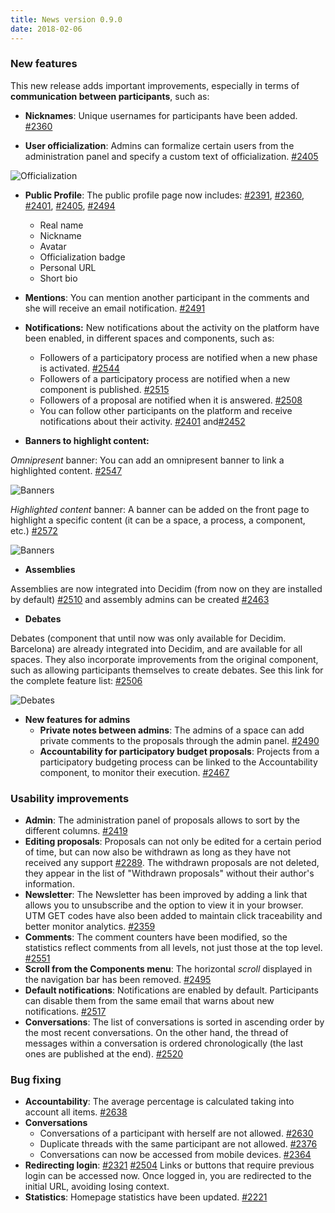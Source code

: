 ```yaml
---
title: News version 0.9.0
date: 2018-02-06
---
```


### New features

This new release adds important improvements, especially in terms of **communication between participants**, such as:

* **Nicknames**: Unique usernames for participants have been added. [#2360](https://github.com/decidim/decidim/pull/2360)

* **User officialization**: Admins can formalize certain users from the administration panel and specify a custom text of officialization. [#2405](https://github.com/decidim/decidim/pull/2405)

![Officialization](/uploads/release-0.9.0-image-0.png)

* **Public Profile**: The public profile page now includes: [#2391](https://github.com/decidim/decidim/pull/2391), [#2360](https://github.com/decidim/decidim/pull/2360), [#2401](https://github.com/decidim/decidim/pull/2401), [#2405](https://github.com/decidim/decidim/pull/2405), [#2494](https://github.com/decidim/decidim/pull/2494)
    * Real name
    * Nickname
    * Avatar
    * Officialization badge
    * Personal URL
    * Short bio

* **Mentions**: You can mention another participant in the comments and she will receive an email notification. [#2491](https://github.com/decidim/decidim/pull/2491)

* **Notifications:**
New notifications about the activity on the platform have been enabled, in different spaces and components, such as:
    * Followers of a participatory process are notified when a new phase is activated. [#2544](https://github.com/decidim/decidim/pull/2544)
    * Followers of a participatory process are notified when a new component is published. [#2515](https://github.com/decidim/decidim/pull/2515)
    * Followers of a proposal are notified when it is answered. [#2508](https://github.com/decidim/decidim/pull/2508)
    * You can follow other participants on the platform and receive notifications about their activity. [#2401](https://github.com/decidim/decidim/pull/2401) and[#2452](https://github.com/decidim/decidim/pull/2452)

* **Banners to highlight content:**

*Omnipresent* banner: You can add an omnipresent banner to link a highlighted content. [#2547](https://github.com/decidim/decidim/pull/2547)
  
![Banners](/uploads/release-0.9.0-image-1.png)

*Highlighted content* banner: A banner can be added on the front page to highlight a specific content (it can be a space, a process, a component, etc.) [#2572](https://github.com/decidim/decidim/pull/2572)

![Banners](/uploads/release-0.9.0-image-2.png)

* **Assemblies**

Assemblies are now integrated into Decidim (from now on they are installed by default) [#2510](https://github.com/decidim/decidim/pull/2510) and assembly admins can be created [#2463](https://github.com/decidim/decidim/pull/2463)

* **Debates**

Debates (component that until now was only available for Decidim. Barcelona) are already integrated into Decidim, and are available for all spaces. They also incorporate improvements from the original component, such as allowing participants themselves to create debates. See this link for the complete feature list: [#2506](https://github.com/decidim/decidim/pull/2506)

![Debates](/uploads/release-0.9.0-image-3.png)

* **New features for admins**
    * **Private notes between admins**: The admins of a space can add private comments to the proposals through the admin panel. [#2490](https://github.com/decidim/decidim/pull/2490)
    * **Accountability for participatory budget proposals**: Projects from a participatory budgeting process can be linked to the Accountability component, to monitor their execution. [#2467](https://github.com/decidim/decidim/pull/2467)

### Usability improvements

* **Admin**: The administration panel of proposals allows to sort by the different columns. [#2419](https://github.com/decidim/decidim/pull/2419)
* **Editing proposals**: Proposals can not only be edited for a certain period of time, but can now also be withdrawn as long as they have not received any support [#2289](https://github.com/decidim/decidim/issues/2289). The withdrawn proposals are not deleted, they appear in the list of "Withdrawn proposals" without their author's information.
* **Newsletter**: The Newsletter has been improved by adding a link that allows you to unsubscribe and the option to view it in your browser. UTM GET codes have also been added to maintain click traceability and better monitor analytics. [#2359](https://github.com/decidim/decidim/pull/2359)
* **Comments**: The comment counters have been modified, so the statistics reflect comments from all levels, not just those at the top level. [#2551](https://github.com/decidim/decidim/pull/2551)
* **Scroll from the Components menu**: The horizontal *scroll* displayed in the navigation bar has been removed. [#2495](https://gitHub.com/decidim/decidim/pull/2495)
* **Default notifications**: Notifications are enabled by default. Participants can disable them from the same email that warns about new notifications. [#2517](https://github.com/decidim/decidim/pull/2517)
* **Conversations**: The list of conversations is sorted in ascending order by the most recent conversations. On the other hand, the thread of messages within a conversation is ordered chronologically (the last ones are published at the end). [#2520](https://github.com/decidim/decidim/pull/2520)

### Bug fixing

* **Accountability**: The average percentage is calculated taking into account all items. [#2638](https://github.com/decidim/decidim/pull/2638)
* **Conversations**
    * Conversations of a participant with herself are not allowed. [#2630](https://github.com/decidim/decidim/pull/2630)
    * Duplicate threads with the same participant are not allowed. [#2376](https://github.com/decidim/decidim/pull/2376)
    * Conversations can now be accessed from mobile devices. [#2364](https://github.com/decidim/decidim/pull/2364)
* **Redirecting login**: [#2321](https://github.com/decidim/decidim/pull/2321) [#2504](https://github.com/decidim/decidim/pull/2504) Links or buttons that require previous login can be accessed now. Once logged in, you are redirected to the initial URL, avoiding losing context.
* **Statistics**: Homepage statistics have been updated. [#2221](https://github.com/decidim/decidim/pull/2221)


